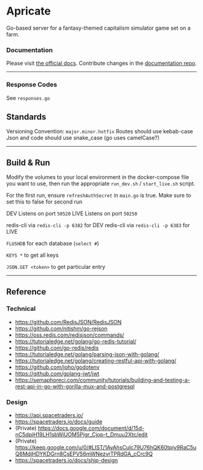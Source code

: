 # Apricate

Go-based server for a fantasy-themed capitalism simulator game set on a farm.

### Documentation

Please visit [the official docs](https://apricate.stoplight.io/docs/apricate/ZG9jOjQ3MDIzNTgw-alpha-guide). Contribute changes in the [documentation repo](https://github.com/brct-james/apricate-docs).

---

### Response Codes

See `responses.go`

## Standards

Versioning Convention: `major.minor.hotfix`
Routes should use kebab-case
Json and code should use snake_case (go uses camelCase?)

---

## Build & Run

Modify the volumes to your local environment in the docker-compose file you want to use, then run the appropriate `run_dev.sh` / `start_live.sh` script.

For the first run, ensure `refreshAuthSecret` in `main.go` is true. Make sure to set this to false for second run

DEV Listens on port `50520`
LIVE Listens on port `50250`

redis-cli via `redis-cli -p 6382` for DEV
redis-cli via `redis-cli -p 6383` for LIVE

`FLUSHDB` for each database (`select #`)

`KEYS *` to get all keys

`JSON.GET <token>` to get particular entry

---

## Reference

### Technical

- https://github.com/RedisJSON/RedisJSON
- https://github.com/nitishm/go-rejson
- https://oss.redis.com/redisjson/commands/
- https://tutorialedge.net/golang/go-redis-tutorial/
- https://github.com/go-redis/redis
- https://tutorialedge.net/golang/parsing-json-with-golang/
- https://tutorialedge.net/golang/creating-restful-api-with-golang/
- https://github.com/joho/godotenv
- https://github.com/golang-jwt/jwt
- https://semaphoreci.com/community/tutorials/building-and-testing-a-rest-api-in-go-with-gorilla-mux-and-postgresql

### Design

- https://api.spacetraders.io/
- https://spacetraders.io/docs/guide
- (Private) https://docs.google.com/document/d/15d-nC5dpiH19LH1sbWiUOM5Pjgr_Cjop-t_Dmuu2Xtc/edit
- (Private) https://keep.google.com/u/0/#LIST/1AyAhsCulc79U76hQK60tpjy9RaC5uQ6MdjHDYKDGrn8CsEPV56mWNezvrTPRdGA_cCrc9Q
- https://spacetraders.io/docs/ship-design
